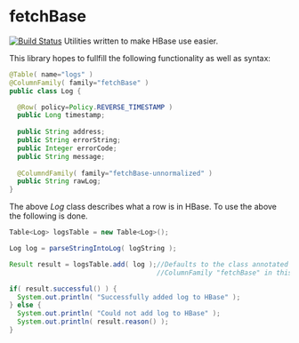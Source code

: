 fetchBase
=========
[![Build Status](https://travis-ci.org/streed/fetchBase.png?branch=master)](https://travis-ci.org/streed/fetchBase)
Utilities written to make HBase use easier.

This library hopes to fullfill the following functionality as well as syntax:

```java
@Table( name="logs" )
@ColumnFamily( family="fetchBase" )
public class Log {

  @Row( policy=Policy.REVERSE_TIMESTAMP )
  public Long timestamp;
  
  public String address;
  public String errorString;
  public Integer errorCode;
  public String message;
    
  @ColumndFamily( family="fetchBase-unnormalized" )
  public String rawLog;
}
```

The above _Log_ class describes what a row is in HBase. To use the above the following is done.

```java
Table<Log> logsTable = new Table<Log>();

Log log = parseStringIntoLog( logString );

Result result = logsTable.add( log );//Defaults to the class annotated 
                                     //ColumnFamily "fetchBase" in this case.

if( result.successful() ) {
  System.out.println( "Successfully added log to HBase" );
} else {
  System.out.println( "Could not add log to HBase" );
  System.out.println( result.reason() );
}
```
